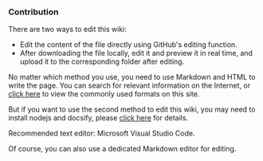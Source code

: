 <h3> Contribution </h3>

There are two ways to edit this wiki:
- Edit the content of the file directly using GitHub's editing function.
- After downloading the file locally, edit it and preview it in real time, and upload it to the corresponding folder after editing.

No matter which method you use, you need to use Markdown and HTML to write the page. You can search for relevant information on the Internet, or [click here](contribution/common-formats.md) to view the commonly used formats on this site.

But if you want to use the second method to edit this wiki, you may need to install nodejs and docsify, please [click here](https://docsify.js.org/) for details.

Recommended text editor: Microsoft Visual Studio Code.

Of course, you can also use a dedicated Markdown editor for editing.
